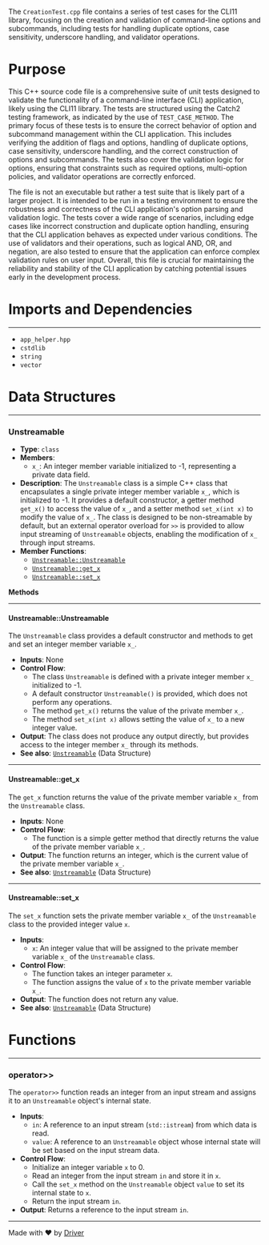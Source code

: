 <!--------------------------------------------------------------------------------->
<!-- IMPORTANT: This file is auto-generated by Driver (https://driver.ai). -------->
<!-- Manual edits may be overwritten on future commits. --------------------------->
<!--------------------------------------------------------------------------------->

The `CreationTest.cpp` file contains a series of test cases for the CLI11 library, focusing on the creation and validation of command-line options and subcommands, including tests for handling duplicate options, case sensitivity, underscore handling, and validator operations.

# Purpose
This C++ source code file is a comprehensive suite of unit tests designed to validate the functionality of a command-line interface (CLI) application, likely using the CLI11 library. The tests are structured using the Catch2 testing framework, as indicated by the use of `TEST_CASE_METHOD`. The primary focus of these tests is to ensure the correct behavior of option and subcommand management within the CLI application. This includes verifying the addition of flags and options, handling of duplicate options, case sensitivity, underscore handling, and the correct construction of options and subcommands. The tests also cover the validation logic for options, ensuring that constraints such as required options, multi-option policies, and validator operations are correctly enforced.

The file is not an executable but rather a test suite that is likely part of a larger project. It is intended to be run in a testing environment to ensure the robustness and correctness of the CLI application's option parsing and validation logic. The tests cover a wide range of scenarios, including edge cases like incorrect construction and duplicate option handling, ensuring that the CLI application behaves as expected under various conditions. The use of validators and their operations, such as logical AND, OR, and negation, are also tested to ensure that the application can enforce complex validation rules on user input. Overall, this file is crucial for maintaining the reliability and stability of the CLI application by catching potential issues early in the development process.
# Imports and Dependencies

---
- `app_helper.hpp`
- `cstdlib`
- `string`
- `vector`


# Data Structures

---
### Unstreamable<!-- {{#data_structure:Unstreamable}} -->
- **Type**: `class`
- **Members**:
    - `x_`: An integer member variable initialized to -1, representing a private data field.
- **Description**: The `Unstreamable` class is a simple C++ class that encapsulates a single private integer member variable `x_`, which is initialized to -1. It provides a default constructor, a getter method `get_x()` to access the value of `x_`, and a setter method `set_x(int x)` to modify the value of `x_`. The class is designed to be non-streamable by default, but an external operator overload for `>>` is provided to allow input streaming of `Unstreamable` objects, enabling the modification of `x_` through input streams.
- **Member Functions**:
    - [`Unstreamable::Unstreamable`](#unstreamableunstreamable)
    - [`Unstreamable::get_x`](#unstreamableget_x)
    - [`Unstreamable::set_x`](#unstreamableset_x)

**Methods**

---
#### Unstreamable::Unstreamable<!-- {{#callable:Unstreamable::Unstreamable}} -->
The `Unstreamable` class provides a default constructor and methods to get and set an integer member variable `x_`.
- **Inputs**: None
- **Control Flow**:
    - The class `Unstreamable` is defined with a private integer member `x_` initialized to -1.
    - A default constructor `Unstreamable()` is provided, which does not perform any operations.
    - The method `get_x()` returns the value of the private member `x_`.
    - The method `set_x(int x)` allows setting the value of `x_` to a new integer value.
- **Output**: The class does not produce any output directly, but provides access to the integer member `x_` through its methods.
- **See also**: [`Unstreamable`](#unstreamable)  (Data Structure)


---
#### Unstreamable::get\_x<!-- {{#callable:Unstreamable::get_x}} -->
The `get_x` function returns the value of the private member variable `x_` from the `Unstreamable` class.
- **Inputs**: None
- **Control Flow**:
    - The function is a simple getter method that directly returns the value of the private member variable `x_`.
- **Output**: The function returns an integer, which is the current value of the private member variable `x_`.
- **See also**: [`Unstreamable`](#unstreamable)  (Data Structure)


---
#### Unstreamable::set\_x<!-- {{#callable:Unstreamable::set_x}} -->
The `set_x` function sets the private member variable `x_` of the `Unstreamable` class to the provided integer value `x`.
- **Inputs**:
    - `x`: An integer value that will be assigned to the private member variable `x_` of the `Unstreamable` class.
- **Control Flow**:
    - The function takes an integer parameter `x`.
    - The function assigns the value of `x` to the private member variable `x_`.
- **Output**: The function does not return any value.
- **See also**: [`Unstreamable`](#unstreamable)  (Data Structure)



# Functions

---
### operator>><!-- {{#callable:operator>>}} -->
The `operator>>` function reads an integer from an input stream and assigns it to an `Unstreamable` object's internal state.
- **Inputs**:
    - `in`: A reference to an input stream (`std::istream`) from which data is read.
    - `value`: A reference to an `Unstreamable` object whose internal state will be set based on the input stream data.
- **Control Flow**:
    - Initialize an integer variable `x` to 0.
    - Read an integer from the input stream `in` and store it in `x`.
    - Call the `set_x` method on the `Unstreamable` object `value` to set its internal state to `x`.
    - Return the input stream `in`.
- **Output**: Returns a reference to the input stream `in`.



---
Made with ❤️ by [Driver](https://www.driver.ai/)